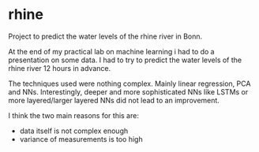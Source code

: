 # rhine
Project to predict the water levels of the rhine river in Bonn.

At the end of my practical lab on machine learning i had to do a presentation on some data. I had to try to predict the water levels of the rhine river 12 hours in advance.

The techniques used were nothing complex. Mainly linear regression, PCA and NNs. Interestingly, deeper and more sophisticated NNs like LSTMs or more layered/larger layered NNs did not lead to an improvement.

I think the two main reasons for this are:
- data itself is not complex enough
- variance of measurements is too high
